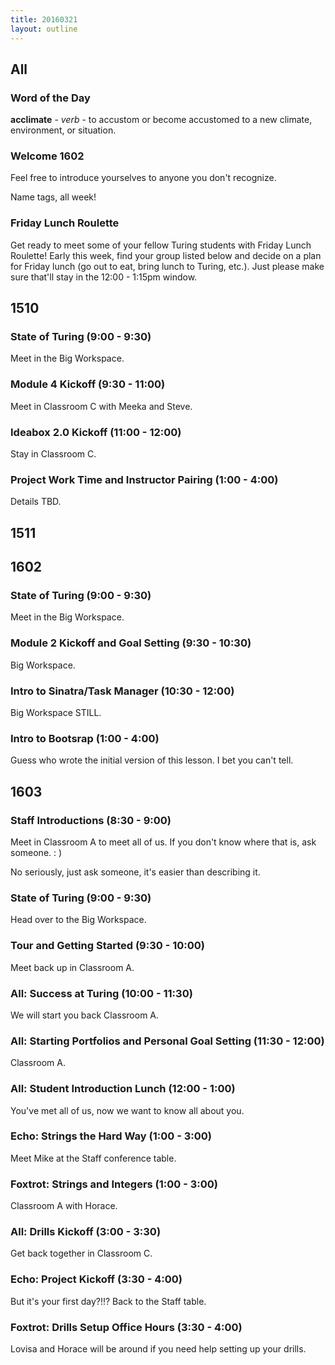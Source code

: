 ```yaml
---
title: 20160321
layout: outline
---
```


## All

### Word of the Day

**acclimate** - *verb* - to accustom or become accustomed to a new climate,
environment, or situation.

### Welcome 1602

Feel free to introduce yourselves to anyone you don't recognize.

Name tags, all week!

### Friday Lunch Roulette

Get ready to meet some of your fellow Turing students with Friday Lunch
Roulette! Early this week, find your group listed below and decide on a plan
for Friday lunch (go out to eat, bring lunch to Turing, etc.). Just please
make sure that'll stay in the 12:00 - 1:15pm window.


## 1510

### State of Turing (9:00 - 9:30)

Meet in the Big Workspace.

### Module 4 Kickoff (9:30 - 11:00)

Meet in Classroom C with Meeka and Steve.

### Ideabox 2.0 Kickoff (11:00 - 12:00)

Stay in Classroom C.

### Project Work Time and Instructor Pairing (1:00 - 4:00)

Details TBD.


## 1511


## 1602

### State of Turing (9:00 - 9:30)

Meet in the Big Workspace.

### Module 2 Kickoff and Goal Setting (9:30 - 10:30)

Big Workspace.

### Intro to Sinatra/Task Manager (10:30 - 12:00)

Big Workspace STILL.

### Intro to Bootsrap (1:00 - 4:00)

Guess who wrote the initial version of this lesson. I bet you can't tell.


## 1603

### Staff Introductions (8:30 - 9:00)

Meet in Classroom A to meet all of us. If you don't know where that is, ask
someone.  : )

No seriously, just ask someone, it's easier than describing it.

### State of Turing (9:00 - 9:30)

Head over to the Big Workspace.

### Tour and Getting Started (9:30 - 10:00)

Meet back up in Classroom A.

### All: Success at Turing (10:00 - 11:30)

We will start you back Classroom A.

### All: Starting Portfolios and Personal Goal Setting (11:30 - 12:00)

Classroom A.

### All: Student Introduction Lunch (12:00 - 1:00)

You've met all of us, now we want to know all about you.

### Echo: Strings the Hard Way (1:00 - 3:00)

Meet Mike at the Staff conference table.

### Foxtrot: Strings and Integers (1:00 - 3:00)

Classroom A with Horace.

### All: Drills Kickoff (3:00 - 3:30)

Get back together in Classroom C.

### Echo: Project Kickoff (3:30 - 4:00)

But it's your first day?!!? Back to the Staff table.

### Foxtrot: Drills Setup Office Hours (3:30 - 4:00)

Lovisa and Horace will be around if you need help setting up your drills.
